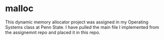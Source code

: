 # malloc

This dynamic memory allocator project was assigned in my Operating Systems class at Penn State. I have pulled the main file I implemented from the assignemnt repo and placed it in this repo.
